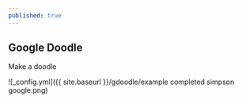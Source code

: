 ```yaml
---
published: true
---
```



## **Google Doodle**

Make a doodle


![_config.yml]({{ site.baseurl }}/gdoodle/example completed simpson google.png)


